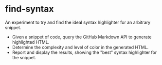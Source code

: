 # find-syntax

An experiment to try and find the ideal syntax highlighter for an arbitrary snippet.

- Given a snippet of code, query the GitHub Markdown API to generate highlighted HTML.
- Determine the complexity and level of color in the generated HTML.
- Report and display the results, showing the "best" syntax highlighter for the snippet.